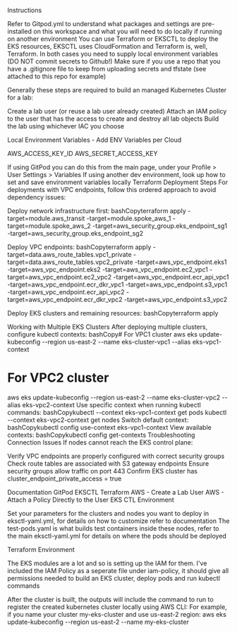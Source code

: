 Instructions

Refer to Gitpod.yml to understand what packages and settings are pre-installed on this workspace and what you will need to do locally if running on another environment
You can use Terraform or EKSCTL to deploy the EKS resources, EKSCTL uses CloudFormation and Terraform is, well, Terraform.
In both cases you need to supply local environment variables (DO NOT commit secrets to Github!)
Make sure if you use a repo that you have a .gitignore file to keep from uploading secrets and tfstate (see attached to this repo for example)

Generally these steps are required to build an managed Kubernetes Cluster for a lab:

Create a lab user (or reuse a lab user already created)
Attach an IAM policy to the user that has the access to create and destroy all lab objects
Build the lab using whichever IAC you choose

Local Environment Variables - Add ENV Variables per Cloud

AWS_ACCESS_KEY_ID
AWS_SECRET_ACCESS_KEY

If using GitPod you can do this from the main page, under your Profile > User Settings > Variables
If using another dev environment, look up how to set and save environment variables locally
Terraform Deployment Steps
For deployments with VPC endpoints, follow this ordered approach to avoid dependency issues:

Deploy network infrastructure first:
bashCopyterraform apply -target=module.aws_transit -target=module.spoke_aws_1 -target=module.spoke_aws_2 -target=aws_security_group.eks_endpoint_sg1 -target=aws_security_group.eks_endpoint_sg2

Deploy VPC endpoints:
bashCopyterraform apply -target=data.aws_route_tables.vpc1_private -target=data.aws_route_tables.vpc2_private -target=aws_vpc_endpoint.eks1 -target=aws_vpc_endpoint.eks2 -target=aws_vpc_endpoint.ec2_vpc1 -target=aws_vpc_endpoint.ec2_vpc2 -target=aws_vpc_endpoint.ecr_api_vpc1 -target=aws_vpc_endpoint.ecr_dkr_vpc1 -target=aws_vpc_endpoint.s3_vpc1 -target=aws_vpc_endpoint.ecr_api_vpc2 -target=aws_vpc_endpoint.ecr_dkr_vpc2 -target=aws_vpc_endpoint.s3_vpc2

Deploy EKS clusters and remaining resources:
bashCopyterraform apply


Working with Multiple EKS Clusters
After deploying multiple clusters, configure kubectl contexts:
bashCopy# For VPC1 cluster
aws eks update-kubeconfig --region us-east-2 --name eks-cluster-vpc1 --alias eks-vpc1-context

# For VPC2 cluster
aws eks update-kubeconfig --region us-east-2 --name eks-cluster-vpc2 --alias eks-vpc2-context
Use specific context when running kubectl commands:
bashCopykubectl --context eks-vpc1-context get pods
kubectl --context eks-vpc2-context get nodes
Switch default context:
bashCopykubectl config use-context eks-vpc1-context
View available contexts:
bashCopykubectl config get-contexts
Troubleshooting Connection Issues
If nodes cannot reach the EKS control plane:

Verify VPC endpoints are properly configured with correct security groups
Check route tables are associated with S3 gateway endpoints
Ensure security groups allow traffic on port 443
Confirm EKS cluster has cluster_endpoint_private_access = true

Documentation
GitPod
EKSCTL
Terraform
AWS - Create a Lab User
AWS - Attach a Policy Directly to the User
EKS CTL Environment

Set your parameters for the clusters and nodes you want to deploy in eksctl-yaml.yml, for details on how to customize refer to documentation
The test-pods.yaml is what builds test containers inside these nodes, refer to the main eksctl-yaml.yml for details on where the pods should be deployed

Terraform Environment

The EKS modules are a lot and so is setting up the IAM for them. I've included the IAM Policy as a seperate file under iam-policy, it should give all permissions needed to build an EKS cluster, deploy pods and run kubectl commands

After the cluster is built, the outputs will include the command to run to register the created kubernetes cluster locally using AWS CLI:
For example, if you name your cluster my-eks-cluster and use us-east-2 region:
aws eks update-kubeconfig --region us-east-2 --name my-eks-cluster
